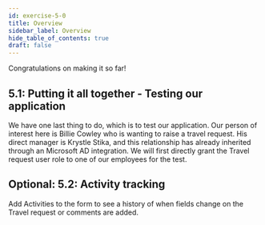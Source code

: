 ```yaml
---
id: exercise-5-0
title: Overview
sidebar_label: Overview
hide_table_of_contents: true
draft: false
---
```


Congratulations on making it so far! 

## 5.1: Putting it all together - Testing our application
We have one last thing to do, which is to test our application. Our person of interest here is Billie Cowley who is wanting to raise a travel request. His direct manager is Krystle Stika, and this relationship has already inherited through an Microsoft AD integration. We will first directly grant the Travel request user role to one of our employees for the test.

## Optional: 5.2: Activity tracking

Add Activities to the form to see a history of when fields change on the Travel request or comments are added. 